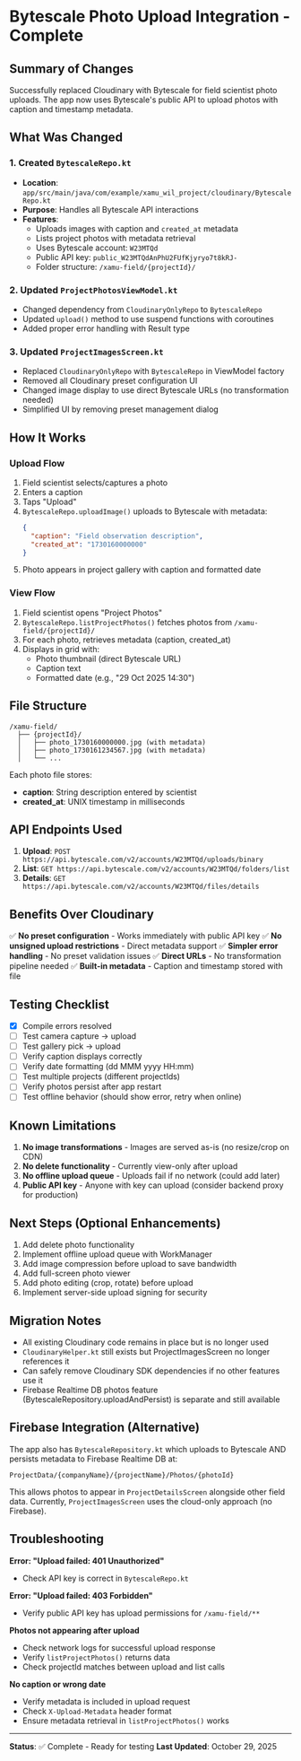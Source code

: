 # Bytescale Photo Upload Integration - Complete

## Summary of Changes

Successfully replaced Cloudinary with Bytescale for field scientist photo uploads. The app now uses Bytescale's public API to upload photos with caption and timestamp metadata.

## What Was Changed

### 1. Created `BytescaleRepo.kt`
- **Location**: `app/src/main/java/com/example/xamu_wil_project/cloudinary/BytescaleRepo.kt`
- **Purpose**: Handles all Bytescale API interactions
- **Features**:
  - Uploads images with caption and `created_at` metadata
  - Lists project photos with metadata retrieval
  - Uses Bytescale account: `W23MTQd`
  - Public API key: `public_W23MTQdAnPhU2FUfKjyryo7t8kRJ-`
  - Folder structure: `/xamu-field/{projectId}/`

### 2. Updated `ProjectPhotosViewModel.kt`
- Changed dependency from `CloudinaryOnlyRepo` to `BytescaleRepo`
- Updated `upload()` method to use suspend functions with coroutines
- Added proper error handling with Result type

### 3. Updated `ProjectImagesScreen.kt`
- Replaced `CloudinaryOnlyRepo` with `BytescaleRepo` in ViewModel factory
- Removed all Cloudinary preset configuration UI
- Changed image display to use direct Bytescale URLs (no transformation needed)
- Simplified UI by removing preset management dialog

## How It Works

### Upload Flow
1. Field scientist selects/captures a photo
2. Enters a caption
3. Taps "Upload"
4. `BytescaleRepo.uploadImage()` uploads to Bytescale with metadata:
   ```json
   {
     "caption": "Field observation description",
     "created_at": "1730160000000"
   }
   ```
5. Photo appears in project gallery with caption and formatted date

### View Flow
1. Field scientist opens "Project Photos"
2. `BytescaleRepo.listProjectPhotos()` fetches photos from `/xamu-field/{projectId}/`
3. For each photo, retrieves metadata (caption, created_at)
4. Displays in grid with:
   - Photo thumbnail (direct Bytescale URL)
   - Caption text
   - Formatted date (e.g., "29 Oct 2025 14:30")

## File Structure

```
/xamu-field/
  ├── {projectId}/
  │   ├── photo_1730160000000.jpg (with metadata)
  │   ├── photo_1730161234567.jpg (with metadata)
  │   └── ...
```

Each photo file stores:
- **caption**: String description entered by scientist
- **created_at**: UNIX timestamp in milliseconds

## API Endpoints Used

1. **Upload**: `POST https://api.bytescale.com/v2/accounts/W23MTQd/uploads/binary`
2. **List**: `GET https://api.bytescale.com/v2/accounts/W23MTQd/folders/list`
3. **Details**: `GET https://api.bytescale.com/v2/accounts/W23MTQd/files/details`

## Benefits Over Cloudinary

✅ **No preset configuration** - Works immediately with public API key
✅ **No unsigned upload restrictions** - Direct metadata support
✅ **Simpler error handling** - No preset validation issues
✅ **Direct URLs** - No transformation pipeline needed
✅ **Built-in metadata** - Caption and timestamp stored with file

## Testing Checklist

- [x] Compile errors resolved
- [ ] Test camera capture → upload
- [ ] Test gallery pick → upload
- [ ] Verify caption displays correctly
- [ ] Verify date formatting (dd MMM yyyy HH:mm)
- [ ] Test multiple projects (different projectIds)
- [ ] Verify photos persist after app restart
- [ ] Test offline behavior (should show error, retry when online)

## Known Limitations

1. **No image transformations** - Images are served as-is (no resize/crop on CDN)
2. **No delete functionality** - Currently view-only after upload
3. **No offline upload queue** - Uploads fail if no network (could add later)
4. **Public API key** - Anyone with key can upload (consider backend proxy for production)

## Next Steps (Optional Enhancements)

1. Add delete photo functionality
2. Implement offline upload queue with WorkManager
3. Add image compression before upload to save bandwidth
4. Add full-screen photo viewer
5. Add photo editing (crop, rotate) before upload
6. Implement server-side upload signing for security

## Migration Notes

- All existing Cloudinary code remains in place but is no longer used
- `CloudinaryHelper.kt` still exists but ProjectImagesScreen no longer references it
- Can safely remove Cloudinary SDK dependencies if no other features use it
- Firebase Realtime DB photos feature (BytescaleRepository.uploadAndPersist) is separate and still available

## Firebase Integration (Alternative)

The app also has `BytescaleRepository.kt` which uploads to Bytescale AND persists metadata to Firebase Realtime DB at:
```
ProjectData/{companyName}/{projectName}/Photos/{photoId}
```

This allows photos to appear in `ProjectDetailsScreen` alongside other field data. Currently, `ProjectImagesScreen` uses the cloud-only approach (no Firebase).

## Troubleshooting

**Error: "Upload failed: 401 Unauthorized"**
- Check API key is correct in `BytescaleRepo.kt`

**Error: "Upload failed: 403 Forbidden"**
- Verify public API key has upload permissions for `/xamu-field/**`

**Photos not appearing after upload**
- Check network logs for successful upload response
- Verify `listProjectPhotos()` returns data
- Check projectId matches between upload and list calls

**No caption or wrong date**
- Verify metadata is included in upload request
- Check `X-Upload-Metadata` header format
- Ensure metadata retrieval in `listProjectPhotos()` works

---

**Status**: ✅ Complete - Ready for testing
**Last Updated**: October 29, 2025

